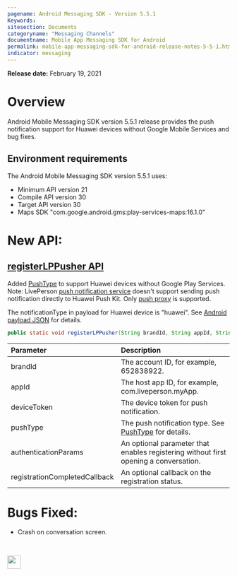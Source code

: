 ```yaml
---
pagename: Android Messaging SDK - Version 5.5.1
Keywords:
sitesection: Documents
categoryname: "Messaging Channels"
documentname: Mobile App Messaging SDK for Android
permalink: mobile-app-messaging-sdk-for-android-release-notes-5-5-1.html
indicator: messaging
---
```


**Release date:** February 19, 2021

# Overview

Android Mobile Messaging SDK version 5.5.1 release provides the push notification support for Huawei devices without Google Mobile Services and bug fixes.

## Environment requirements

The Android Mobile Messaging SDK version 5.5.1 uses:

- Minimum API version 21
- Compile API version 30
- Target API version 30
- Maps SDK "com.google.android.gms:play-services-maps:16.1.0"

# New API:

## [registerLPPusher API](mobile-app-messaging-sdk-for-android-sdk-apis-messaging-api.html#registerlppusher)

Added [PushType](mobile-app-messaging-sdk-for-android-sdk-apis-interface-and-class-definitions.html#pushtype) to support Huawei devices without Google Play Services. Note: LivePerson [push notification service](push-notification-service-overview.html) doesn't support sending push notification directly to Huawei Push Kit. Only [push proxy](push-notification-service-configuration-of-push-proxy.html) is supported.

The notificationType in payload for Huawei device is "huawei". See [Android payload JSON](push-notification-service-tls-authentication.html#payload) for details.

```java
public static void registerLPPusher(String brandId, String appId, String deviceToken, PushType pushType, LPAuthenticationParams authenticationParams, ICallback<Void, Exception> registrationCompletedCallback)
```

| Parameter | Description |
| :--- | :--- |
| brandId | The account ID, for example, 652838922. |
| appId | The host app ID, for example, com.liveperson.myApp. |
| deviceToken | The device token for push notification. |
| pushType | The push notification type. See [PushType](mobile-app-messaging-sdk-for-android-sdk-apis-interface-and-class-definitions.html#pushtype) for details. |
| authenticationParams | An optional parameter that enables registering without first opening a conversation. |
| registrationCompletedCallback | An optional callback on the registration status. |

# Bugs Fixed:
- Crash on conversation screen.

<br>
<p style="text-align: left">
<a href="mobile-app-messaging-sdk-for-android-all-release-notes.html" center><img src="/img/back-to-all-release-notes.png" style="height: 30px; width: auto;"></a></p>
